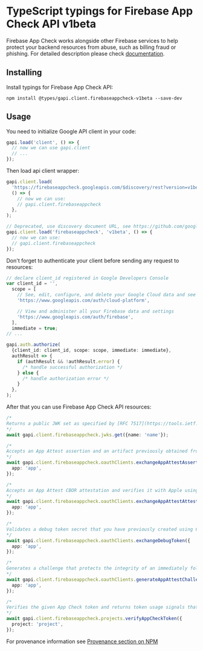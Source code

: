 # TypeScript typings for Firebase App Check API v1beta

Firebase App Check works alongside other Firebase services to help protect your backend resources from abuse, such as billing fraud or phishing.
For detailed description please check [documentation](https://firebase.google.com/docs/app-check).

## Installing

Install typings for Firebase App Check API:

```
npm install @types/gapi.client.firebaseappcheck-v1beta --save-dev
```

## Usage

You need to initialize Google API client in your code:

```typescript
gapi.load('client', () => {
  // now we can use gapi.client
  // ...
});
```

Then load api client wrapper:

```typescript
gapi.client.load(
  'https://firebaseappcheck.googleapis.com/$discovery/rest?version=v1beta',
  () => {
    // now we can use:
    // gapi.client.firebaseappcheck
  },
);
```

```typescript
// Deprecated, use discovery document URL, see https://github.com/google/google-api-javascript-client/blob/master/docs/reference.md#----gapiclientloadname----version----callback--
gapi.client.load('firebaseappcheck', 'v1beta', () => {
  // now we can use:
  // gapi.client.firebaseappcheck
});
```

Don't forget to authenticate your client before sending any request to resources:

```typescript
// declare client_id registered in Google Developers Console
var client_id = '',
  scope = [
    // See, edit, configure, and delete your Google Cloud data and see the email address for your Google Account.
    'https://www.googleapis.com/auth/cloud-platform',

    // View and administer all your Firebase data and settings
    'https://www.googleapis.com/auth/firebase',
  ],
  immediate = true;
// ...

gapi.auth.authorize(
  {client_id: client_id, scope: scope, immediate: immediate},
  authResult => {
    if (authResult && !authResult.error) {
      /* handle successful authorization */
    } else {
      /* handle authorization error */
    }
  },
);
```

After that you can use Firebase App Check API resources: <!-- TODO: make this work for multiple namespaces -->

```typescript
/*
Returns a public JWK set as specified by [RFC 7517](https://tools.ietf.org/html/rfc7517) that can be used to verify App Check tokens. Exactly one of the public keys in the returned set will successfully validate any App Check token that is currently valid.
*/
await gapi.client.firebaseappcheck.jwks.get({name: 'name'});

/*
Accepts an App Attest assertion and an artifact previously obtained from ExchangeAppAttestAttestation and verifies those with Apple. If valid, returns an AppCheckToken.
*/
await gapi.client.firebaseappcheck.oauthClients.exchangeAppAttestAssertion({
  app: 'app',
});

/*
Accepts an App Attest CBOR attestation and verifies it with Apple using your preconfigured team and bundle IDs. If valid, returns an attestation artifact that can later be exchanged for an AppCheckToken using ExchangeAppAttestAssertion. For convenience and performance, this method's response object will also contain an AppCheckToken (if the verification is successful).
*/
await gapi.client.firebaseappcheck.oauthClients.exchangeAppAttestAttestation({
  app: 'app',
});

/*
Validates a debug token secret that you have previously created using CreateDebugToken. If valid, returns an AppCheckToken. Note that a restrictive quota is enforced on this method to prevent accidental exposure of the app to abuse.
*/
await gapi.client.firebaseappcheck.oauthClients.exchangeDebugToken({
  app: 'app',
});

/*
Generates a challenge that protects the integrity of an immediately following call to ExchangeAppAttestAttestation or ExchangeAppAttestAssertion. A challenge should not be reused for multiple calls.
*/
await gapi.client.firebaseappcheck.oauthClients.generateAppAttestChallenge({
  app: 'app',
});

/*
Verifies the given App Check token and returns token usage signals that callers may act upon. This method currently only supports App Check tokens exchanged from the following attestation providers: * Play Integrity API * App Attest * DeviceCheck (`DCDevice` tokens) * reCAPTCHA Enterprise * reCAPTCHA v3 * Custom providers App Check tokens exchanged from debug secrets are also supported. Calling this method on an otherwise valid App Check token with an unsupported provider will cause an HTTP 400 error to be returned. Returns whether this token was already consumed before this call. If this is the first time this method has seen the given App Check token, the field `already_consumed` in the response will be absent. The given token will then be marked as `already_consumed` (set to `true`) for all future invocations of this method for that token. Note that if the given App Check token is invalid, an HTTP 403 error is returned instead of a response object, regardless whether the token was already consumed. Currently, when evaluating whether an App Check token was already consumed, only calls to this exact method are counted. Use of the App Check token elsewhere will not mark the token as being already consumed. The caller must have the [`firebaseappcheck.appCheckTokens.verify`](https://firebase.google.com/docs/projects/iam/permissions#app-check) permission to call this method. This permission is part of the [Firebase App Check Token Verifier role](https://firebase.google.com/docs/projects/iam/roles-predefined-product#app-check).
*/
await gapi.client.firebaseappcheck.projects.verifyAppCheckToken({
  project: 'project',
});
```

For provenance information see [Provenance section on NPM](https://www.npmjs.com/package/@maxim_mazurok/gapi.client.firebaseappcheck-v1beta#Provenance:~:text=none-,Provenance,-Built%20and%20signed)
